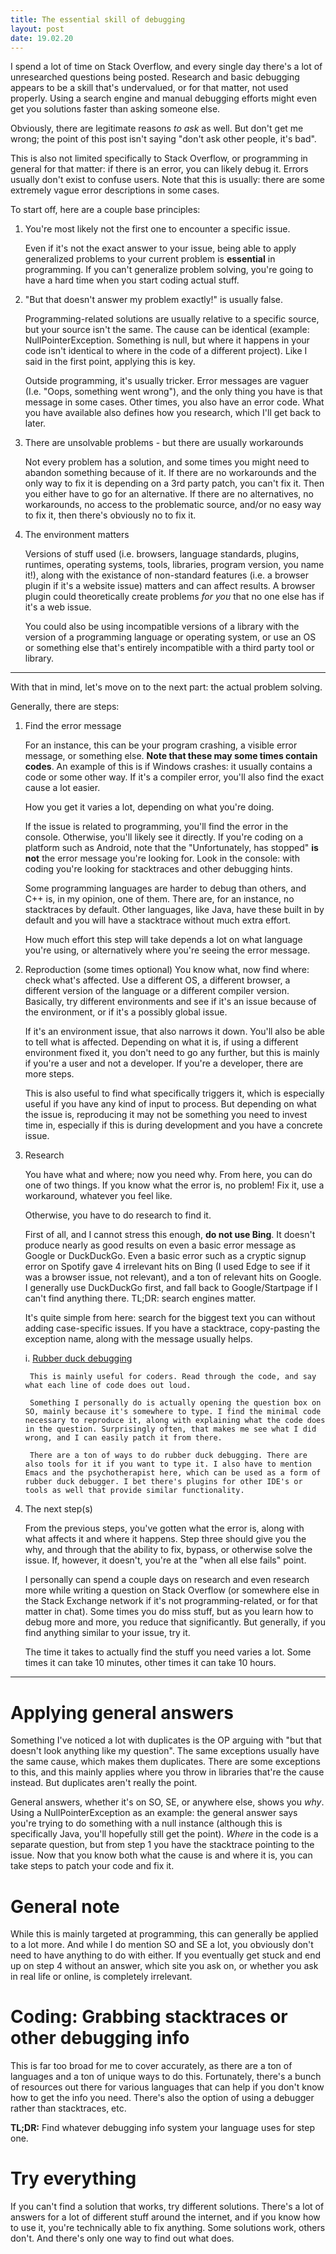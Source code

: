 ```yaml
---
title: The essential skill of debugging
layout: post
date: 19.02.20
---
```


I spend a lot of time on Stack Overflow, and every single day there's a lot of unresearched questions being posted. Research and basic debugging appears to be a skill that's undervalued, or for that matter, not used properly. Using a search engine and manual debugging efforts might even get you solutions faster than asking someone else.

Obviously, there are legitimate reasons *to ask* as well. But don't get me wrong; the point of this post isn't saying "don't ask other people, it's bad". 

This is also not limited specifically to Stack Overflow, or programming in general for that matter: if there is an error, you can likely debug it. Errors usually don't exist to confuse users. Note that this is usually: there are some extremely vague error descriptions in some cases. 

To start off, here are a couple base principles: 

1. You're most likely not the first one to encounter a specific issue.

    Even if it's not the exact answer to your issue, being able to apply generalized problems to your current problem is **essential** in programming. If you can't generalize problem solving, you're going to have a hard time when you start coding actual stuff.
    
2. "But that doesn't answer my problem exactly!" is usually false.

    Programming-related solutions are usually relative to a specific source, but your source isn't the same. The cause can be identical (example: NullPointerException. Something is null, but where it happens in your code isn't identical to where in the code of a different project). Like I said in the first point, applying this is key.
    
    Outside programming, it's usually tricker. Error messages are vaguer (I.e. "Oops, something went wrong"), and the only thing you have is that message in some cases. Other times, you also have an error code. What you have available also defines how you research, which I'll get back to later.
    
3. There are unsolvable problems - but there are usually workarounds

    Not every problem has a solution, and some times you might need to abandon something because of it. If there are no workarounds and the only way to fix it is depending on a 3rd party patch, you can't fix it. Then you either have to go for an alternative. If there are no alternatives, no workarounds, no access to the problematic source, and/or no easy way to fix it, then there's obviously no to fix it.
    
4. The environment matters

    Versions of stuff used (i.e. browsers, language standards, plugins, runtimes, operating systems, tools, libraries, program version, you name it!), along with the existance of non-standard features (i.e. a browser plugin if it's a website issue) matters and can affect results. A browser plugin could theoretically create problems *for you* that no one else has if it's a web issue.
    
    You could also be using incompatible versions of a library with the version of a programming language or operating system, or use an OS or something else that's entirely incompatible with a third party tool or library.
    
---

With that in mind, let's move on to the next part: the actual problem solving.

Generally, there are steps:

1. Find the error message

    For an instance, this can be your program crashing, a visible error message, or something else. **Note that these may some times contain codes**. An example of this is if Windows crashes: it usually contains a code or some other way. If it's a compiler error, you'll also find the exact cause a lot easier. 
    
    How you get it varies a lot, depending on what you're doing.
    
    If the issue is related to programming, you'll find the error in the console. Otherwise, you'll likely see it directly.
    If you're coding on a platform such as Android, note that the "Unfortunately, <app name> has stopped" **is not** the error message you're looking for. Look in the console: with coding you're looking for stacktraces and other debugging hints. 
    
    Some programming languages are harder to debug than others, and C++ is, in my opinion, one of them. There are, for an instance, no stacktraces by default. Other languages, like Java, have these built in by default and you will have a stacktrace without much extra effort.
    
    How much effort this step will take depends a lot on what language you're using, or alternatively where you're seeing the error message.
    
2. Reproduction (some times optional)
    You know what, now find where: check what's affected. Use a different OS, a different browser, a different version of the language or a different compiler version. Basically, try different environments and see if it's an issue because of the environment, or if it's a possibly global issue. 
    
    
    If it's an environment issue, that also narrows it down. You'll also be able to tell what is affected. Depending on what it is, if using a different environment fixed it, you don't need to go any further, but this is mainly if you're a user and not a developer. If you're a developer, there are more steps.
    
    This is also useful to find what specifically triggers it, which is especially useful if you have any kind of input to process. But depending on what the issue is, reproducing it may not be something you need to invest time in, especially if this is during development and you have a concrete issue. 
    
3. Research

    You have what and where; now you need why. From here, you can do one of two things. If you know what the error is, no problem! Fix it, use a workaround, whatever you feel like. 
    
    Otherwise, you have to do research to find it.
    
    First of all, and I cannot stress this enough, **do not use Bing**. It doesn't produce nearly as good results on even a basic error message as Google or DuckDuckGo. Even a basic error such as a cryptic signup error on Spotify gave 4 irrelevant hits on Bing (I used Edge to see if it was a browser issue, not relevant), and a ton of relevant hits on Google. I generally use DuckDuckGo first, and fall back to Google/Startpage if I can't find anything there. TL;DR: search engines matter.

    It's quite simple from here: search for the biggest text you can without adding case-specific issues. If you have a stacktrace, copy-pasting the exception name, along with the message usually helps. 
    
    i. [Rubber duck debugging](https://en.wikipedia.org/wiki/Rubber_duck_debugging)

        This is mainly useful for coders. Read through the code, and say what each line of code does out loud. 
        
        Something I personally do is actually opening the question box on SO, mainly because it's somewhere to type. I find the minimal code necessary to reproduce it, along with explaining what the code does in the question. Surprisingly often, that makes me see what I did wrong, and I can easily patch it from there. 
        
        There are a ton of ways to do rubber duck debugging. There are also tools for it if you want to type it. I also have to mention Emacs and the psychotherapist here, which can be used as a form of rubber duck debugger. I bet there's plugins for other IDE's or tools as well that provide similar functionality. 
        
4. The next step(s)

    From the previous steps, you've gotten what the error is, along with what affects it and where it happens. Step three should give you the why, and through that the ability to fix, bypass, or otherwise solve the issue. If, however, it doesn't, you're at the "when all else fails" point. 
    
    I personally can spend a couple days on research and even research more while writing a question on Stack Overflow (or somewhere else in the Stack Exchange network if it's not programming-related, or for that matter in chat). Some times you do miss stuff, but as you learn how to debug more and more, you reduce that significantly. But generally, if you find anything similar to your issue, try it. 
    
    The time it takes to actually find the stuff you need varies a lot. Some times it can take 10 minutes, other times it can take 10 hours. 

---

# Applying general answers

Something I've noticed a lot with duplicates is the OP arguing with "but that doesn't look anything like my question". The same exceptions usually have the same cause, which makes them duplicates. There are some exceptions to this, and this mainly applies where you throw in libraries that're the cause instead. But duplicates aren't really the point.

General answers, whether it's on SO, SE, or anywhere else, shows you *why*. Using a NullPointerException as an example: the general answer says you're trying to do something with a null instance (although this is specifically Java, you'll hopefully still get the point). *Where* in the code is a separate question, but from step 1 you have the stacktrace pointing to the issue. Now that you know both what the cause is and where it is, you can take steps to patch your code and fix it.


# General note

While this is mainly targeted at programming, this can generally be applied to a lot more. And while I do mention SO and SE a lot, you obviously don't need to have anything to do with either. If you eventually get stuck and end up on step 4 without an answer, which site you ask on, or whether you ask in real life or online, is completely irrelevant. 

# Coding: Grabbing stacktraces or other debugging info

This is far too broad for me to cover accurately, as there are a ton of languages and a ton of unique ways to do this. Fortunately, there's a bunch of resources out there for various languages that can help if you don't know how to get the info you need. There's also the option of using a debugger rather than stacktraces, etc. 

**TL;DR:** Find whatever debugging info system your language uses for step one.

# Try everything

If you can't find a solution that works, try different solutions. There's a lot of answers for a lot of different stuff around the internet, and if you know how to use it, you're technically able to fix anything. Some solutions work, others don't. And there's only one way to find out what does.
